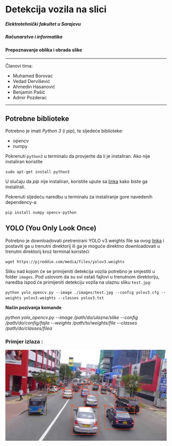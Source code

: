 # Detekcija vozila na slici

##### Elektrotehnički fakultet u Sarajevu
##### Računarstvo i informatika
#### Prepoznavanje oblika i obrada slike
---

 Članovi tima:
 - Muhamed Borovac
 - Vedad Dervišević
 - Ahmedin Hasanović
 - Benjamin Pašić
 - Admir Pozderac
---
 
 ## Potrebne biblioteke
 Potrebno je imati _Python 3_ (i _pip_), te sljedeće biblioteke:
  * opencv
  * numpy
 
 Pokrenuti `python3` u terminalu da provjerite da li je instaliran. Ako nije instaliran koristite
 
  `sudo apt-get install python3`
  
 U slučaju da _pip_ nije instaliran, koristite upute sa [linka](https://www.geeksforgeeks.org/how-to-install-pip-on-windows/) kako biste ga instalirali.
  
 Pokrenuti sljedeću naredbu u terminalu za instaliranje gore navedenih dependency-a:
 
  `pip install numpy opencv-python`

 ## YOLO (You Only Look Once)

 Potrebno je downloadovati pretrenirani YOLO v3 weights file sa ovog [linka](https://pjreddie.com/media/files/yolov3.weights) i postaviti ga u trenutni direktorij ili ga je moguće direktno downloadovati u trenutni direktorij kroz terminal koristeći 
 
 `wget https://pjreddie.com/media/files/yolov3.weights`
 
 Sliku nad kojom će se primijeniti detekcija vozila potrebno je smjestiti u folder `images`. Pod uslovom da su svi ostali fajlovi u trenutnom direktoriju, naredba ispod će primijeniti detekciju vozila na ulaznu sliku `test.jpg`:
 
 `python yolo_opencv.py --image ./images/test.jpg --config yolov3.cfg --weights yolov3.weights --classes yolov3.txt`
 
 **Način pozivanja komande** 
 
 _python yolo_opencv.py --image /path/do/ulazne/slike --config /path/do/config/fajla --weights /path/to/weights/file --classes /path/do/classes/filea_
 
 
 ### Primjer izlaza :
 ![](vehicle-detection.jpg)
 
